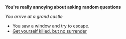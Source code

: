 **You're really annoying about asking random questions**

_You arrive at a grand castle_

- [You saw a window and try to escape.](../WIP.md)
- [Get yourself killed. but no surrender](1-A2X.md)
